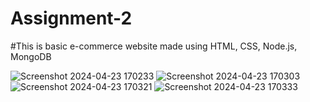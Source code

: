 # Assignment-2
#This is basic e-commerce website made using HTML, CSS, Node.js,
MongoDB

![Screenshot 2024-04-23 170233](https://github.com/kushagrasingh04/Assignment-2/assets/114298130/ceb337ef-5de6-4d27-bfd1-f0dae1217103)
![Screenshot 2024-04-23 170303](https://github.com/kushagrasingh04/Assignment-2/assets/114298130/1ac6e20d-b26f-4248-a7db-26c2bbd43020)
![Screenshot 2024-04-23 170321](https://github.com/kushagrasingh04/Assignment-2/assets/114298130/f2100b4c-8eb0-4a8e-bc79-06f155a39862)
![Screenshot 2024-04-23 170333](https://github.com/kushagrasingh04/Assignment-2/assets/114298130/87b94801-6ccb-47db-91a6-91aeb83138a3)
